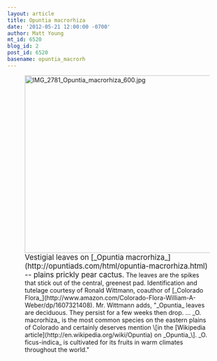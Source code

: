 ```yaml
---
layout: article
title: Opuntia macrorhiza
date: '2012-05-21 12:00:00 -0700'
author: Matt Young
mt_id: 6520
blog_id: 2
post_id: 6520
basename: opuntia_macrorh
---
```

<figure>
<img src="{{ site.baseurl }}/uploads/2012/IMG_2781_Opuntia_macrorhiza_600.jpg" alt="IMG_2781_Opuntia_macrorhiza_600.jpg" width="600" height="407" />
<figcaption markdown="span">
<big>Vestigial leaves on [_Opuntia macrorhiza_](http://opuntiads.com/html/opuntia-macrorhiza.html) -- plains prickly pear cactus.</big> The leaves are the spikes that stick out of the central, greenest pad. Identification and tutelage courtesy of Ronald Wittmann, coauthor of [_Colorado Flora_](http://www.amazon.com/Colorado-Flora-William-A-Weber/dp/1607321408).  Mr. Wittmann adds, "_Opuntia_ leaves are deciduous. They persist for a few weeks then drop. ... _O. macrorhiza_ is the most common species on the eastern plains of Colorado and certainly deserves mention \[in the [Wikipedia article](http://en.wikipedia.org/wiki/Opuntia) on _Opuntia_\]. _O. ficus-indica_ is cultivated for its fruits in warm climates throughout the world."

</figcaption>
</figure>
